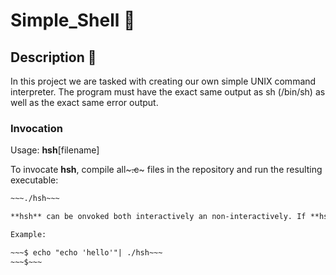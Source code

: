 # **Simple_Shell** :shell:

## Description :scroll:

In this project we are tasked with creating our own simple UNIX command interpreter. The program must have the exact same output as sh (/bin/sh) as well as the exact same error output.

### Invocation

Usage: **hsh**[filename]

To invocate **hsh**, compile all~~~.c~~~ files in the repository and run the resulting executable:

~~~gcc *.c -o hsh~~~
~~~./hsh~~~

**hsh** can be onvoked both interactively an non-interactively. If **hsh** is invoked with standard input not connected to a terminal, it reads and executes received commands in order.

Example:

~~~$ echo "echo 'hello'"| ./hsh~~~
~~~$~~~
